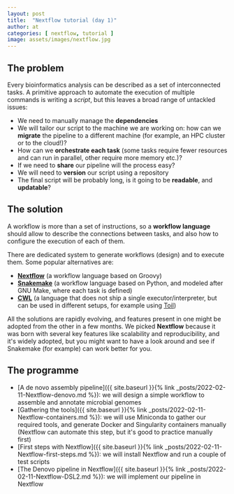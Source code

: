 ```yaml
---
layout: post
title:  "Nextflow tutorial (day 1)"
author: at
categories: [ nextflow, tutorial ]
image: assets/images/nextflow.jpg
---
```


## The problem

Every bioinformatics analysis can be described as a set of interconnected tasks.
A primitive approach to automate the execution of multiple commands is writing a
*script*, but this leaves a broad range of untackled issues:

* We need to manually manage the **dependencies**
* We will tailor our script to the machine we are working on:
  how can we **migrate** the pipeline to a different machine (for example, an HPC cluster or to the cloud!)?
* How can we **orchestrate each task**
  (some tasks require fewer resources and can run in parallel, other require more memory etc.)?
* If we need to **share** our pipeline will the process easy?
* We will need to **version** our script using a repository
* The final script will be probably long,
  is it going to be **readable**, and **updatable**?

## The solution

A workflow is more than a set of instructions, so a **workflow language** should allow to describe the connections between tasks,
and also how to configure the execution of each of them.

There are dedicated system to generate workflows (design) and to execute them. Some popular alternatives
are:

* **[Nextflow](https://www.nextflow.io/)** (a workflow language based on Groovy)
* **[Snakemake](https://snakemake.github.io/)** (a workflow language based on Python, and modeled after GNU Make, where each task is defined)
* **[CWL](https://www.commonwl.org/)** (a language that does not ship a single executor/interpreter, but can be used in different setups, for example using [Toil](https://toil.readthedocs.io/en/latest/))

All the solutions are rapidly evolving, and features present in one might be adopted from the other in a few months.
We picked **Nextflow** because it was born with several key features like scalability and reproducibility, and it's widely adopted, but
you might want to have a look around and see if Snakemake (for example) can work better for you.

## The programme

* [A de novo assembly pipeline]({{ site.baseurl }}{% link _posts/2022-02-11-Nextflow-denovo.md %}): we will design a simple workflow to assemble and annotate microbial genomes
* [Gathering the tools]({{ site.baseurl }}{% link _posts/2022-02-11-Nextflow-containers.md %}): we will use Miniconda to gather our required tools, and generate Docker and Singularity containers manually (Nextflow can automate this step, but it's good to practice manually first)
* [First steps with Nextflow]({{ site.baseurl }}{% link _posts/2022-02-11-Nextflow-first-steps.md %}): we will install Nextflow and run a couple of test scripts
* [The Denovo pipeline in Nextflow]({{ site.baseurl }}{% link _posts/2022-02-11-Nextflow-DSL2.md %}): we will implement our pipeline in Nextflow




 